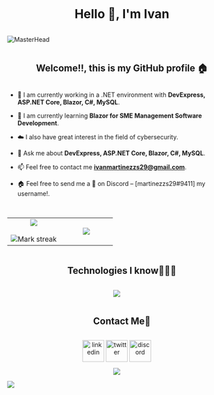 <!--h1 con borde-->
<div id="user-content-toc">
  <ul align="center">
    <summary><h1 style="display: inline-block">Hello 👋, I'm Ivan</h1></summary>
  </ul>
</div>

![MasterHead](https://mir-s3-cdn-cf.behance.net/project_modules/max_1200/81bb4b165684019.640b6038d133e.gif)

<!--h2 con borde-->
<div id="user-content-toc">
  <ul align="center">
    <summary><h2 style="display: inline-block">Welcome!!, this is my GitHub profile 🏠</h2></summary>
  </ul>
</div>


<!--Inicio del intro-->
- 🔭 I am currently working in a .NET environment with **DevExpress, ASP.NET Core, Blazor, C#, MySQL**.

- 🌱 I am currently learning **Blazor for SME Management Software Development**.

- ☁️ I also have great interest in the field of cybersecurity.

- 💬 Ask me about **DevExpress, ASP.NET Core, Blazor, C#, MySQL**.

- 📫 Feel free to contact me **ivanmartinezzs29@gmail.com**.

- 🏠 Feel free to send me a **👋** on Discord – [martinezzs29#9411] my username!.
<!--Final del intro-->

<br>

<!--- stats & trofeos (inicio) -->
<p align="center">
  <!--- stats (inicio) -->
<table align="center">
<tr border="none">
<td width="50%" align="center">
  
  <img  align="center"  src="https://github-readme-stats.vercel.app/api?username=1v4n21&theme=dark&show_icons=true&count_private=true" />
  <br></br>
  <img  title="🔥 Get streak stats for your profile at git.io/streak-stats" alt="Mark streak" src="https://github-readme-streak-stats.herokuapp.com/?user=1v4n21&theme=dark&hide_border=false" /> 
</td>

<td width="50%" align="center">

  <img  align="center"  src="https://github-readme-stats.anuraghazra1.vercel.app/api/top-langs/?username=1v4n21&theme=dark&hide_border=false&no-bg=true&no-frame=true&langs_count=10"/>
  
  </td>
</tr>
</table>
<!--- stats (final) -->

<!--- trofeos (inicio) -->
<!--<div align=center>
  <a href="https://github.com/ryo-ma/github-profile-trophy" title="Go to Source">
      <img align="center" width=84% src="https://github-profile-trophy.vercel.app/?username=1v4n21&theme=radical&row=1&column=7&margin-h=15&margin-w=5&no-bg=true" alt="TROPHY" />
    </a>
</div>-->
<!--- trofeos (final) -->


</p>        
<!--stats & trofeos (final)-->


<!--h1 con borde-->
<div id="user-content-toc">
  <ul align="center">
    <summary><h2 style="display: inline-block">Technologies I know👨🏻‍💻</h2></summary>
  </ul>
</div>
<!--tecnologias-->
<p align="center">
  <a href="https://skillicons.dev">
    <img src="https://skillicons.dev/icons?i=java,spring,php,symfony,py,html,css,js,cs,git,github,bootstrap,tailwind,mysql,docker,visualstudio,vscode,idea,notion&perline=14" />
  </a>
</p>


<!-- Contacta conmigo -->
<!--h2 con borde-->
<div id="user-content-toc">
  <ul align="center">
    <summary><h2 style="display: inline-block">Contact Me🤝</h2></summary>
  </ul>
</div>

<!--iconos y links-->
<p align="center">
<a href="https://www.linkedin.com/in/martinezzs29" target="blank"><img align="center" src="https://user-images.githubusercontent.com/88904952/234979284-68c11d7f-1acc-4f0c-ac78-044e1037d7b0.png" alt="linkedin" height="50" width="50" /></a>
<a href="https://twitter.com/martinezzs29" target="blank"><img align="center" src="https://user-images.githubusercontent.com/88904952/234980676-61bfb021-ecc8-48f7-88e6-34c1b06c4a58.png" alt="twitter" height="50" width="50" /></a> 
<a href="https://discordapp.com/users/1230435195333906432" target="blank"><img align="center" src="https://user-images.githubusercontent.com/88904952/234982627-019fd336-6248-453c-9b05-97c13fd1d207.png" alt="discord" height="50" width="50" /></a>
  
</p>


<!--visitas del perfil-->
<div align="center">
  
[![](https://visitcount.itsvg.in/api?id=1v4n21&icon=3&color=6)](https://visitcount.itsvg.in)
  
</div>


<!--divisor horizontal(gradiant)-->
<img src="https://user-images.githubusercontent.com/73097560/115834477-dbab4500-a447-11eb-908a-139a6edaec5c.gif">
